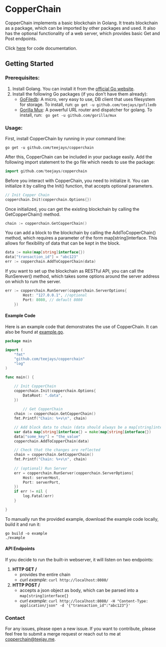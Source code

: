 # CopperChain

CopperChain implements a basic blockchain in Golang. It treats blockchain as a package, which can be imported by other packages and used. It also has the optional functionality of a web server, which provides basic Get and Post endpoints.

Click [here](https://godoc.org/github.com/teejays/copperchain) for code documentation.
 
## Getting Started

### Prerequisites:
1) Install Golang. You can install it from the [official Go website](https://golang.org/).
2) Install the following Go packages (if you don't have them already):
	* [GoFiledb](https://github.com/teejays/gofiledb): A micro, very easy to use, DB client that uses filesystem for storage. To install, run: `go get -u github.com/teejays/gofiledb`
	* [Gorilla Mux](https://github.com/gorilla/mux): A powerful URL router and dispatcher for golang. To install, run: ` go get -u github.com/gorilla/mux`
    
    
### Usage:

First, install CopperChain by running in your command line:

`go get -u github.com/teejays/copperchain`

After this, CopperChain can be included in your package easily. Add the following import statement to the go file which needs to use the package:
```go
import github.com/teejays/copperchain
```
Before you interact with CopperChain, you need to initialize it. You can initialize it by calling the Init() function, that accepts optional parameters.

```go
// Init Copper Chain
copperchain.Init(copperchain.Options{})
```

Once initialized, you can get the existing blockchain by calling the GetCopperChain() method.
```go
chain := copperchain.GetCopperChain()
```

You can add a block to the blockchain by calling the AddToCopperChain() method, which requires a parameter of the form map[string]interface. This allows for flexibility of data that can be kept in the block.
```go
data := make(map[string]interface{})
data["transaction_id"] = "abc123"
err := copperchain.AddToCopperChain(data)
```

If you want to set up the blockchain as RESTful API, you can call the RunSerever() method, which takes some options around the server address on which to rum the server. 
```go
err := copperchain.RunServer(copperchain.ServerOptions{
		Host: "127.0.0.1", //optional
		Port: 8080, // default 8080
	})
```
#### Example Code
Here is an example code that demonstrates the use of CopperChain. It can also be found at [example.go](https://github.com/teejays/copperchain/example).
```go
package main

import (
	"fmt"
	"github.com/teejays/copperchain"
	"log"
)

func main() {

	// Init CopperChain
	copperchain.Init(copperchain.Options{
		DataRoot: ".data", 
	})
	
    	// Get CopperChain
	chain := copperchain.GetCopperChain()
	fmt.Printf("Chain: %+v\n", chain)

	// Add block data to chain (data should always be a map[string]interface{})
	var data map[string]interface{} = make(map[string]interface{})
	data["some_key"] = "the_value"
	copperchain.AddToCopperChain(data)

	// Check that the changes are reflected
	chain = copperchain.GetCopperChain()
	fmt.Printf("Chain: %+v\n", chain)
    
	// (optional) Run Server
	err = copperchain.RunServer(copperchain.ServerOptions{
		Host: serverHost,
		Port: serverPort,
	})
	if err != nil {
		log.Fatal(err)
	}

}
```

To manually run the provided example, download the example code locally, build it and run it:
```
go build -o example
./example
```

#### API Endpoints
If you decide to run the built-in webserver, it will listen on two endpoints:
1. **HTTP GET /** 
	* provides the entire chain
	* _curl example_: `curl http://localhost:8080/`  
2. **HTTP POST /**
	* accepts a json object as body, which can be parsed into a `map[string]interface{}`
	* _curl example_: `curl http://localhost:8080/ -H "Content-Type: application/json" -d '{"transaction_id":"abc123"}'`
	
  ### Contact
  
  For any issues, please open a new issue. If you want to contribute, please feel free to submit a merge request or reach out to me at copperchain@teejay.me.
